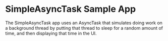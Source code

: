 SimpleAsyncTask Sample App
============

The SimpleAsyncTask app uses an AsyncTask that simulates doing work on a
background thread by putting that thread to sleep for a random amount of
time, and then displaying that time in the UI.
